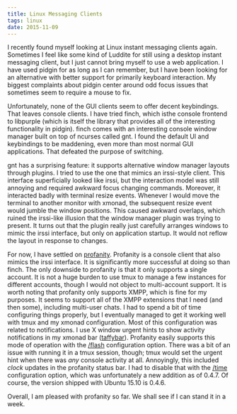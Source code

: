 ```yaml
---
title: Linux Messaging Clients
tags: linux
date: 2015-11-09
---
```


I recently found myself looking at Linux instant messaging clients
again.  Sometimes I feel like some kind of Luddite for still using a
desktop instant messaging client, but I just cannot bring myself to
use a web application.  I have used pidgin for as long as I can
remember, but I have been looking for an alternative with better
support for primarily keyboard interaction.  My biggest complaints
about pidgin center around odd focus issues that sometimes seem to
require a mouse to fix.

Unfortunately, none of the GUI clients seem to offer decent
keybindings.  That leaves console clients.  I have tried finch, which
isthe console frontend to libpurple (which is itself the library that
provides all of the interesting functionality in pidgin).  finch comes
with an interesting console window manager built on top of ncurses
called gnt.  I found the default UI and keybindings to be maddening,
even more than most normal GUI applications.  That defeated the
purpose of switching.

gnt has a surprising feature: it supports alternative window manager
layouts through plugins.  I tried to use the one that mimics an
irssi-style client.  This interface superficially looked like irssi,
but the interaction model was still annoying and required awkward
focus changing commands.  Moreover, it interacted badly with terminal
resize events.  Whenever I would move the terminal to another monitor
with xmonad, the subsequent resize event would jumble the window
positions.  This caused awkward overlaps, which ruined the irssi-like
illusion that the window manager plugin was trying to present.  It
turns out that the plugin really just carefully arranges windows to
mimic the irssi interface, but only on application startup.  It would
not reflow the layout in response to changes.

For now, I have settled on [profanity](http://profanity.im).
Profanity is a console client that also mimics the irssi interface.
It is significantly more successful at doing so than finch.  The only
downside to profanity is that it only supports a single account.  It
is not a huge burden to use tmux to manage a few instances for
different accounts, though I would not object to multi-account
support.  It is worth noting that profanity only supports XMPP, which
is fine for my purposes.  It seems to support all of the XMPP
extensions that I need (and then some), including multi-user chats.  I
had to spend a bit of time configuring things properly, but I
eventually managed to get it working well with tmux and my xmonad
configuration.  Most of this configuration was related to
notifications.  I use X window urgent hints to show activity
notifications in my xmonad bar
([taffybar](https://github.com/travitch/taffybar)).  Profanity easily
supports this mode of operation with the
[/flash](http://profanity.im/reference.html#flash) configuration
option.  There was a bit of an issue with running it in a tmux
session, though; tmux would set the urgent hint when there was *any*
console activity at all.  Annoyingly, this included _clock_ updates in
the profanity status bar.  I had to disable that with the
[/time](http://profanity.im/reference.html#time) configuration option,
which was unfortunately a new addition as of 0.4.7.  Of course, the
version shipped with Ubuntu 15.10 is 0.4.6.

Overall, I am pleased with profanity so far.  We shall see if I can
stand it in a week.
